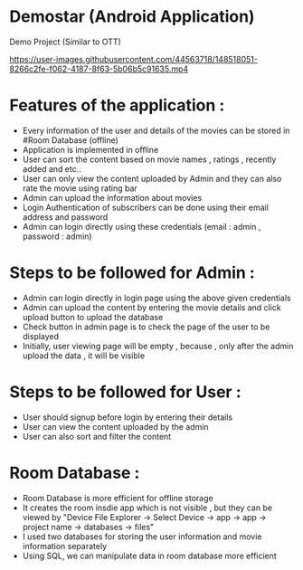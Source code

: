 # Demostar (Android Application)
Demo Project (Similar to OTT)

https://user-images.githubusercontent.com/44563718/148518051-8266c2fe-f062-4187-8f63-5b06b5c91635.mp4

# Features of the application :

* Every information of the user and details of the movies can be stored in #Room Database (offline) <br/>
* Application is implemented in offline <br/>
* User can sort the content based on movie names , ratings , recently added and etc.. <br/>
* User can only view the content uploaded by Admin and they can also rate the movie using rating bar <br/>
* Admin can upload the information about movies <br/>
* Login Authentication of subscribers can be done using their email address and password<br/>
* Admin can login directly using these credentials (email : admin , password : admin) <br/>


# Steps to be followed for Admin : 

* Admin can login directly in login page using the above given credentials <br/>
* Admin can upload the content by entering the movie details and click upload button to upload the database <br/> 
* Check button in admin page is to check the page of the user to be displayed <br/>
* Initially, user viewing page will be empty , because , only after the admin upload the data , it will be visible <br/>


# Steps to be followed for User :

* User should signup before login by entering their details <br/>
* User can view the content uploaded by the admin <br/>
* User can also sort and filter the content <br/>

# Room Database :

* Room Database is more efficient for offline storage <br/>
* It creates the room insdie app which is not visible , but they can be viewed by "Device File Explorer -> Select Device -> app -> app -> project name -> databases -> files" <br/>
* I used two databases for storing the user information and movie information separately <br/>
* Using SQL, we can manipulate data in room database more efficient <br/>


